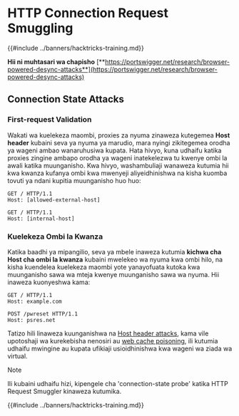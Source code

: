 # HTTP Connection Request Smuggling

{{#include ../banners/hacktricks-training.md}}

**Hii ni muhtasari wa chapisho** [**https://portswigger.net/research/browser-powered-desync-attacks**](https://portswigger.net/research/browser-powered-desync-attacks)

## Connection State Attacks <a href="#state" id="state"></a>

### First-request Validation

Wakati wa kuelekeza maombi, proxies za nyuma zinaweza kutegemea **Host header** kubaini seva ya nyuma ya marudio, mara nyingi zikitegemea orodha ya wageni ambao wanaruhusiwa kupata. Hata hivyo, kuna udhaifu katika proxies zingine ambapo orodha ya wageni inatekelezwa tu kwenye ombi la awali katika muunganisho. Kwa hivyo, washambuliaji wanaweza kutumia hii kwa kwanza kufanya ombi kwa mwenyeji aliyeidhinishwa na kisha kuomba tovuti ya ndani kupitia muunganisho huo huo:
```
GET / HTTP/1.1
Host: [allowed-external-host]

GET / HTTP/1.1
Host: [internal-host]
```
### Kuelekeza Ombi la Kwanza

Katika baadhi ya mipangilio, seva ya mbele inaweza kutumia **kichwa cha Host cha ombi la kwanza** kubaini mwelekeo wa nyuma kwa ombi hilo, na kisha kuendelea kuelekeza maombi yote yanayofuata kutoka kwa muunganisho sawa wa mteja kwenye muunganisho sawa wa nyuma. Hii inaweza kuonyeshwa kama:
```
GET / HTTP/1.1
Host: example.com

POST /pwreset HTTP/1.1
Host: psres.net
```
Tatizo hili linaweza kuunganishwa na [Host header attacks](https://portswigger.net/web-security/host-header), kama vile upotoshaji wa kurekebisha nenosiri au [web cache poisoning](https://portswigger.net/web-security/web-cache-poisoning), ili kutumia udhaifu mwingine au kupata ufikiaji usioidhinishwa kwa wageni wa ziada wa virtual.

> [!NOTE]
> Ili kubaini udhaifu hizi, kipengele cha 'connection-state probe' katika HTTP Request Smuggler kinaweza kutumika.

{{#include ../banners/hacktricks-training.md}}
